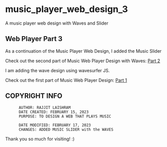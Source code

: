 # music_player_web_design_3
A music player web design with Waves and Slider



## Web Player Part 3
  As a continuation of the Music Player Web Design, I added the Music Slider

  Check out the second part of Music Web Player Design with Waves:
  [Part 2](https://github.com/rajjitlai/music_player_web_design_part2)
  
  I am adding the wave design using wavesurfer JS.

  Check out the first part of Music Web Player Design:
  [Part 1](https://github.com/rajjitlai/music_player_web_design)
  
  
  
  ## COPYRIGHT INFO
          AUTHOR: RAJJIT LAISHRAM
          DATE CREATED: FEBRUARY 15, 2023
          PURPOSE: TO DESIGN A WEB THAT PLAYS MUSIC

          DATE MODIFIED: FEBRUARY 17, 2023
          CHANGES: ADDED MUSIC SLIDER with the WAVES
  
 
  
Thank you so much for visiting! :)
